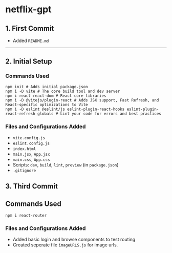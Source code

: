 # netflix-gpt

## 1. First Commit

- Added `README.md`

---

## 2. Initial Setup

### Commands Used

```
npm init # Adds initial package.json
npm i -D vite # The core build tool and dev server
npm i react react-dom # React core libraries
npm i -D @vitejs/plugin-react # Adds JSX support, Fast Refresh, and React-specific optimizations to Vite
npm i -D eslint @eslint/js eslint-plugin-react-hooks eslint-plugin-react-refresh globals # Lint your code for errors and best practices
```

### Files and Configurations Added

- `vite.config.js`
- `eslint.config.js`
- `index.html`
- `main.jsx`, `App.jsx`
- `main.css`, `App.css`
- Scripts: `dev`, `build`, `lint`, `preview` (in `package.json`)
- `.gitignore`

## 3. Third Commit

## Commands Used

```
npm i react-router
```

### Files and Configurations Added

- Added basic login and browse components to test routing
- Created seperate file `imageURLS.js` for image urls.

